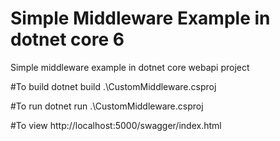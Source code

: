 # Simple Middleware Example in dotnet core 6
Simple middleware example in dotnet core webapi project

#To build
dotnet build .\CustomMiddleware.csproj

#To run
dotnet run .\CustomMiddleware.csproj

#To view
http://localhost:5000/swagger/index.html

